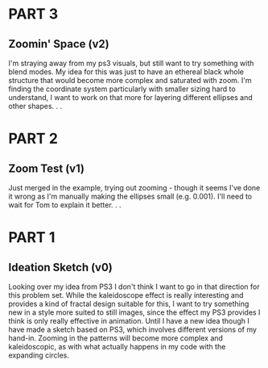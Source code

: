 # PART 3
## Zoomin' Space (v2)
I'm straying away from my ps3 visuals, but still want to try something with blend modes. My idea for this was just to have an ethereal black whole structure that would become more complex and saturated with zoom. I'm finding the coordinate system particularly with smaller sizing hard to understand, I want to work on that more for layering different ellipses and other shapes. 
.
.
# PART 2
## Zoom Test (v1)
Just merged in the example, trying out zooming - though it seems I've done it wrong as I'm manually making the ellipses small (e.g. 0.001). I'll need to wait for Tom to explain it better.
.
.
# PART 1
## Ideation Sketch (v0)
Looking over my idea from PS3 I don't think I want to go in that direction for this problem set. While the kaleidoscope effect is really interesting and provides a kind of fractal design suitable for this, I want to try something new in a style more suited to still images, since the effect my PS3 provides I think is only really effective in animation.
Until I have a new idea though I have made a sketch based on PS3, which involves different versions of my hand-in. Zooming in the patterns will become more complex and kaleidoscopic, as with what actually happens in my code with the expanding circles.